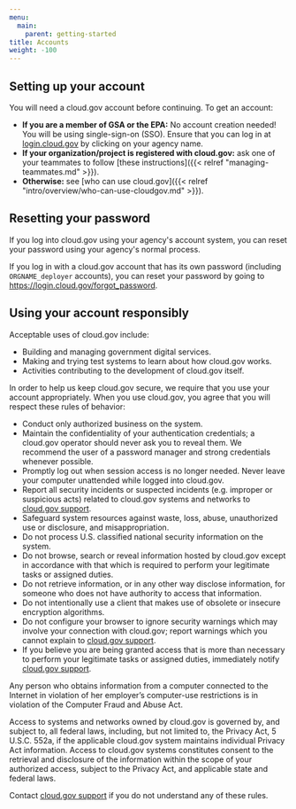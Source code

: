 ```yaml
---
menu:
  main:
    parent: getting-started
title: Accounts
weight: -100
---
```


## Setting up your account

You will need a cloud.gov account before continuing. To get an account:

* **If you are a member of GSA or the EPA:** No account creation needed! You will be using single-sign-on (SSO). Ensure that you can log in at [login.cloud.gov](https://login.cloud.gov/) by clicking on your agency name.
* **If your organization/project is registered with cloud.gov:** ask one of your teammates to follow [these instructions]({{< relref "managing-teammates.md" >}}).
* **Otherwise:** see [who can use cloud.gov]({{< relref "intro/overview/who-can-use-cloudgov.md" >}}).

## Resetting your password

If you log into cloud.gov using your agency's account system, you can reset your password using your agency's normal process.

If you log in with a cloud.gov account that has its own password (including `ORGNAME_deployer` accounts), you can reset your password by going to https://login.cloud.gov/forgot_password.

## Using your account responsibly

Acceptable uses of cloud.gov include:

* Building and managing government digital services.
* Making and trying test systems to learn about how cloud.gov works.
* Activities contributing to the development of cloud.gov itself.

In order to help us keep cloud.gov secure, we require that you use your account appropriately. When you use cloud.gov, you agree that you will respect these rules of behavior:

- Conduct only authorized business on the system.
- Maintain the confidentiality of your authentication credentials; a cloud.gov operator should never ask you to reveal them. We recommend the user of a password manager and strong credentials whenever possible.
- Promptly log out when session access is no longer needed. Never leave your computer unattended while logged into cloud.gov.
- Report all security incidents or suspected incidents (e.g. improper or suspicious acts) related to cloud.gov systems and networks to [cloud.gov support](/help/).
- Safeguard system resources against waste, loss, abuse, unauthorized use or disclosure, and misappropriation.
- Do not process U.S. classified national security information on the system.
- Do not browse, search or reveal information hosted by cloud.gov except in accordance with that which is required to perform your legitimate tasks or assigned duties.
- Do not retrieve information, or in any other way disclose information, for someone who does not have authority to access that information.
- Do not intentionally use a client that makes use of obsolete or insecure encryption algorithms.
- Do not configure your browser to ignore security warnings which may involve your connection with cloud.gov; report warnings which you cannot explain to [cloud.gov support](/help/).
- If you believe you are being granted access that is more than necessary to perform your legitimate tasks or assigned duties, immediately notify [cloud.gov support](/help/).

Any person who obtains information from a computer connected to the Internet in violation of her employer’s computer-use restrictions is in violation of the Computer Fraud and Abuse Act.

Access to systems and networks owned by cloud.gov is governed by, and subject to, all federal laws, including, but not limited to, the Privacy Act, 5 U.S.C. 552a, if the applicable cloud.gov system maintains individual Privacy Act information. Access to cloud.gov systems constitutes consent to the retrieval and disclosure of the information within the scope of your authorized access, subject to the Privacy Act, and applicable state and federal laws.

Contact [cloud.gov support](/help/) if you do not understand any of these rules.
